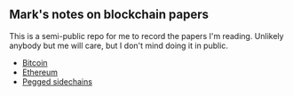 ## Mark's notes on blockchain papers

This is a semi-public repo for me to record the papers I'm reading.
Unlikely anybody but me will care, but I don't mind doing it in public.

- [Bitcoin](bitcoin.md)
- [Ethereum](ethereum.md)
- [Pegged sidechains](pegged_sidechains.md)
